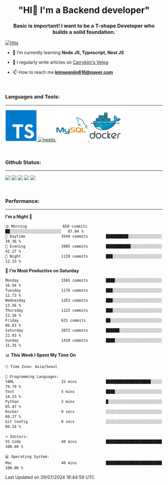 <h1 align="center">"HI👋 I'm a Backend developer" </h1>
<h3 align="center">Basic is important! I want to be a T-shape Developer who builds a solid foundation.</h3>

[![Hits](https://hits.seeyoufarm.com/api/count/incr/badge.svg?url=https%3A%2F%2Fgithub.com%2Fgimseonjin&count_bg=%2318BFE5&title_bg=%23555555&icon=ko-fi.svg&icon_color=%23E7E7E7&title=hits&edge_flat=false)](https://hits.seeyoufarm.com)

- 🌱 I’m currently learning **Node JS, Typescript, Nest JS**

- 📝 I regularly write articles on [Carrykim's Velog](https://velog.io/@carrykim)

- 📫 How to reach me **kimseonjin616@naver.com**

<br/>

<h3 align="left">Languages and Tools:</h3>

***

<p align="left"> 
 <a href="https://www.typescriptlang.org/" target="_blank" rel="noreferrer"> <img src="https://raw.githubusercontent.com/devicons/devicon/master/icons/typescript/typescript-original.svg" alt="typescript" width="20%" height="20%"/> </a>
<a href="https://nestjs.com/" target="_blank" rel="noreferrer"> <img src="https://docs.nestjs.com/assets/logo-small.svg" alt="nestjs" width="20%" height="20%"/> </a> 
<a href="https://www.mysql.com/" target="_blank" rel="noreferrer"> <img src="https://raw.githubusercontent.com/devicons/devicon/master/icons/mysql/mysql-original-wordmark.svg" alt="mysql" width="20%" height="20%"/>  </a>
 <a href="https://www.docker.com/" target="_blank" rel="noreferrer"> <img src="https://raw.githubusercontent.com/devicons/devicon/master/icons/docker/docker-original-wordmark.svg" alt="docker" width="20%" height="20%"/> </a>
 </p>
</p>

<br/>

<h3 align="left">Github Status:</h3>

***

![](http://github-profile-summary-cards.vercel.app/api/cards/profile-details?username=gimseonjin&theme=nord_bright)
![](http://github-profile-summary-cards.vercel.app/api/cards/repos-per-language?username=gimseonjin&theme=nord_bright)
![](http://github-profile-summary-cards.vercel.app/api/cards/most-commit-language?username=gimseonjin&theme=nord_bright)
![](http://github-profile-summary-cards.vercel.app/api/cards/stats?username=gimseonjin&theme=nord_bright)
![](http://github-profile-summary-cards.vercel.app/api/cards/productive-time?username=gimseonjin&theme=nord_bright&utcOffset=8)


<br/>

<h3 align="left">Performance:</h3>

***

<!--START_SECTION:waka-->
**I'm a Night 🦉** 

```text
🌞 Morning                650 commits         ██░░░░░░░░░░░░░░░░░░░░░░░   07.04 % 
🌆 Daytime                3544 commits        ██████████░░░░░░░░░░░░░░░   38.36 % 
🌃 Evening                3905 commits        ███████████░░░░░░░░░░░░░░   42.27 % 
🌙 Night                  1139 commits        ███░░░░░░░░░░░░░░░░░░░░░░   12.33 % 
```
📅 **I'm Most Productive on Saturday** 

```text
Monday                   1565 commits        ████░░░░░░░░░░░░░░░░░░░░░   16.94 % 
Tuesday                  1176 commits        ███░░░░░░░░░░░░░░░░░░░░░░   12.73 % 
Wednesday                1253 commits        ███░░░░░░░░░░░░░░░░░░░░░░   13.56 % 
Thursday                 1123 commits        ███░░░░░░░░░░░░░░░░░░░░░░   12.16 % 
Friday                   631 commits         ██░░░░░░░░░░░░░░░░░░░░░░░   06.83 % 
Saturday                 2072 commits        ██████░░░░░░░░░░░░░░░░░░░   22.43 % 
Sunday                   1418 commits        ████░░░░░░░░░░░░░░░░░░░░░   15.35 % 
```


📊 **This Week I Spent My Time On** 

```text
🕑︎ Time Zone: Asia/Seoul

💬 Programming Languages: 
YAML                     32 mins             ████████████████████░░░░░   79.79 % 
Text                     5 mins              ████░░░░░░░░░░░░░░░░░░░░░   14.23 % 
Python                   2 mins              █░░░░░░░░░░░░░░░░░░░░░░░░   05.47 % 
Docker                   0 secs              ░░░░░░░░░░░░░░░░░░░░░░░░░   00.27 % 
Git Config               0 secs              ░░░░░░░░░░░░░░░░░░░░░░░░░   00.24 % 

🔥 Editors: 
VS Code                  40 mins             █████████████████████████   100.00 % 

💻 Operating System: 
Mac                      40 mins             █████████████████████████   100.00 % 
```


 Last Updated on 29/07/2024 18:44:59 UTC
<!--END_SECTION:waka-->

<div align="center">
  
